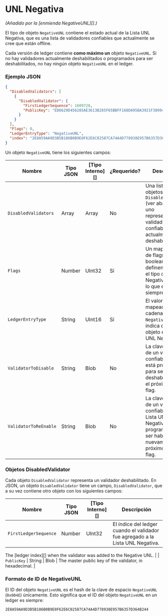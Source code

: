 # UNL Negativa

_(Añadido por la \[enmienda NegativeUNL]\[].)_

El tipo de objeto `NegativeUNL` contiene el estado actual de la Lista UNL Negativa, que es una lista de validadores confiables que actualmente se cree que están offline.

Cada versión de ledger contiene **como máximo un** objeto `NegativeUNL`. Si no hay validadores actualmente deshabilitados o programados para ser deshabilitados, no hay ningún objeto `NegativeUNL` en el ledger.

### Ejemplo JSON

```json
{
  "DisabledValidators": [
    {
      "DisabledValidator": {
        "FirstLedgerSequence": 1609728,
        "PublicKey": "ED6629D456285AE3613B285F65BBFF168D695BA3921F309949AFCD2CA7AFEC16FE"
      }
    }
  ],
  "Flags": 0,
  "LedgerEntryType": "NegativeUNL",
  "index": "2E8A59AA9D3B5B186B0B9E0F62E6C02587CA74A4D778938E957B6357D364B244"
}
```

Un objeto `NegativeUNL` tiene los siguientes campos:

| Nombre                  | Tipo JSON | \[Tipo Interno]\[] | ¿Requerido? | Descripción                                                                                                           |
| --------------------- | --------- | ------------------- | --------- | --------------------------------------------------------------------------------------------------------------------- |
| `DisabledValidators`  | Array     | Array               | No        | Una lista de objetos `DisabledValidator` (ver abajo), cada uno representando un validador confiable que actualmente está deshabilitado.  |
| `Flags`               | Number    | UInt32              | Sí       | Un mapa de bits de flags booleanos. No se definen flags para el tipo de objeto NegativeUNL, por lo que este valor siempre es `0`.        |
| `LedgerEntryType`     | String    | UInt16              | Sí       | El valor `0x004E`, mapeado a la cadena `NegativeUNL`, indica que este objeto es la Lista UNL Negativa.               |
| `ValidatorToDisable`  | String    | Blob                | No        | La clave pública de un validador confiable que está programado para ser deshabilitado en el próximo ledger flag.                       |
| `ValidatorToReEnable` | String    | Blob                | No        | La clave pública de un validador confiable en la Lista UNL Negativa que está programado para ser habilitado nuevamente en el próximo ledger flag. |

### Objetos DisabledValidator

Cada objeto `DisabledValidator` representa un validador deshabilitado. En JSON, un objeto `DisabledValidator` tiene un campo, `DisabledValidator`, que a su vez contiene otro objeto con los siguientes campos:

| Nombre                  | Tipo JSON | \[Tipo Interno]\[] | Descripción                                                              |
| --------------------- | --------- | ------------------- | ------------------------------------------------------------------------ |
| `FirstLedgerSequence` | Number    | UInt32              | El índice del ledger cuando el validador fue agregado a la Lista UNL Negativa.

The \[ledger index]\[] when the validator was added to the Negative UNL. |
| `PublicKey`           | String    | Blob                | The master public key of the validator, in hexadecimal.                  |

### Formato de ID de NegativeUNL

El ID del objeto `NegativeUNL` es el hash de la clave de espacio `NegativeUNL` (`0x004E`) únicamente. Esto significa que el ID del objeto `NegativeUNL` en un ledger es siempre:

```
2E8A59AA9D3B5B186B0B9E0F62E6C02587CA74A4D778938E957B6357D364B244
```
